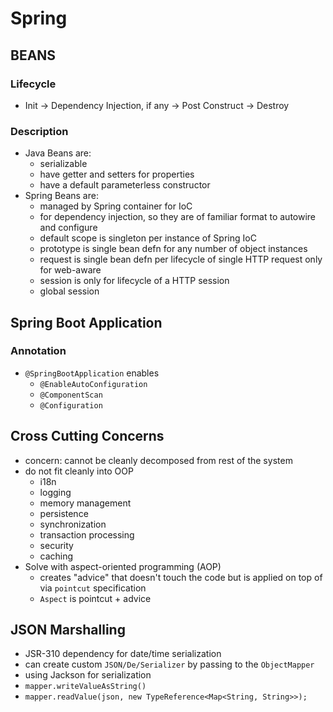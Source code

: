 # Spring 

## BEANS

### Lifecycle
- Init -> Dependency Injection, if any -> Post Construct -> Destroy

### Description
- Java Beans are:
    * serializable
    * have getter and setters for properties
    * have a default parameterless constructor
- Spring Beans are:
    * managed by Spring container for IoC
    * for dependency injection, so they are of familiar format to autowire and configure
    * default scope is singleton per instance of Spring IoC
    * prototype is single bean defn for any number of object instances
    * request is single bean defn per lifecycle of single HTTP request only for web-aware
    * session is only for lifecycle of a HTTP session
    * global session

## Spring Boot Application

### Annotation
- `@SpringBootApplication` enables
    * `@EnableAutoConfiguration`
    * `@ComponentScan`
    * `@Configuration`

## Cross Cutting Concerns
- concern: cannot be cleanly decomposed from rest of the system
- do not fit cleanly into OOP
    * i18n
    * logging
    * memory management
    * persistence
    * synchronization
    * transaction processing
    * security
    * caching
- Solve with aspect-oriented programming (AOP)
    * creates "advice" that doesn't touch the code but is applied on top of via `pointcut` specification
    * `Aspect` is pointcut + advice

## JSON Marshalling
- JSR-310 dependency for date/time serialization
- can create custom `JSON/De/Serializer` by passing to the `ObjectMapper`
- using Jackson for serialization
- `mapper.writeValueAsString()`
- `mapper.readValue(json, new TypeReference<Map<String, String>>);`